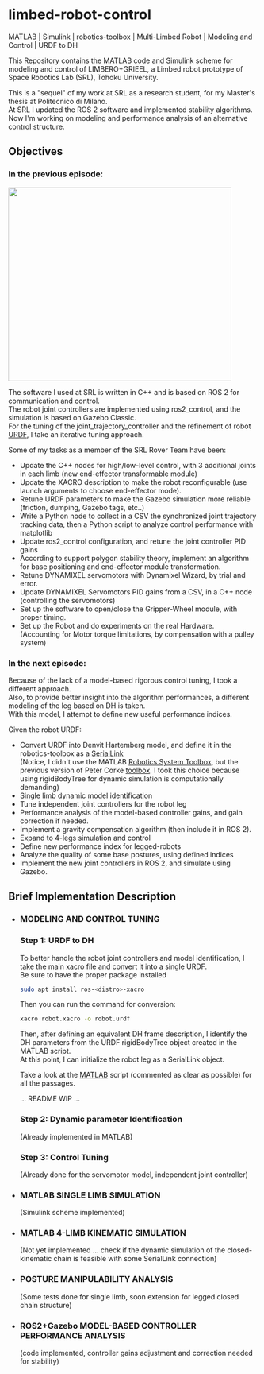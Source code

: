 # limbed-robot-control
MATLAB | Simulink | robotics-toolbox | Multi-Limbed Robot | Modeling and Control | URDF to DH 

This Repository contains the MATLAB code and Simulink scheme for modeling and control of LIMBERO+GRIEEL, a Limbed robot prototype of Space Robotics Lab (SRL), Tohoku University.<br/>

This is a "sequel" of my work at SRL as a research student, for my Master's thesis at Politecnico di Milano. <br/>
At SRL I updated the ROS 2 software and implemented stability algorithms. <br/>
Now I'm working on modeling and performance analysis of an alternative control structure. 

## Objectives

### In the previous episode:

<img width=450 height=390 src=https://github.com/AlePuglisi/legged-robot-control/blob/main/image_video/transform_sequence_algorithm_GIF.gif>

The software I used at SRL is written in C++ and is based on ROS 2 for communication and control.<br/>
The robot joint controllers are implemented using ros2_control, and the simulation is based on Gazebo Classic.<br/>
For the tuning of the joint_trajectory_controller and the refinement of robot [URDF](https://docs.ros.org/en/humble/Tutorials/Intermediate/URDF/URDF-Main.html), I take an iterative tuning approach.<br/>

Some of my tasks as a member of the SRL Rover Team have been: 
- Update the C++ nodes for high/low-level control, with 3 additional joints in each limb (new end-effector transformable module)
- Update the XACRO description to make the robot reconfigurable (use launch arguments to choose end-effector mode).
- Retune URDF parameters to make the Gazebo simulation more reliable (friction, dumping, Gazebo tags, etc..)
- Write a Python node to collect in a CSV the synchronized joint trajectory tracking data, then a Python script to analyze control performance with matplotlib
- Update ros2_control configuration, and retune the joint controller PID gains
- According to support polygon stability theory, implement an algorithm for base positioning and end-effector module transformation.
- Retune DYNAMIXEL servomotors with Dynamixel Wizard, by trial and error.
- Update DYNAMIXEL Servomotors PID gains from a CSV, in a C++ node (controlling the servomotors)
- Set up the software to open/close the Gripper-Wheel module, with proper timing.
- Set up the Robot and do experiments on the real Hardware. <br/>
  (Accounting for Motor torque limitations, by compensation with a pulley system)
  
### In the next episode: 
Because of the lack of a model-based rigorous control tuning, I took a different approach.<br/> 
Also, to provide better insight into the algorithm performances, a different modeling of the leg based on DH is taken. <br/>
With this model, I attempt to define new useful performance indices.

Given the robot URDF:
- Convert URDF into Denvit Hartemberg model, and define it in the robotics-toolbox as a [SerialLink](https://www.petercorke.com/RTB/r9/html/SerialLink.html) <br/>
  (Notice, I didn't use the MATLAB [Robotics System Toolbox](https://it.mathworks.com/products/robotics.html), but the previous version of Peter Corke [toolbox](https://petercorke.com/toolboxes/robotics-toolbox/).
  I took this choice because using rigidBodyTree for dynamic simulation is computationally demanding)
- Single limb dynamic model identification 
- Tune independent joint controllers for the robot leg
- Performance analysis of the model-based controller gains, and gain correction if needed.
- Implement a gravity compensation algorithm (then include it in ROS 2). 
- Expand to 4-legs simulation and control
- Define new performance index for legged-robots
- Analyze the quality of some base postures, using defined indices
- Implement the new joint controllers in ROS 2, and simulate using Gazebo.

## Brief Implementation Description 

- ### MODELING AND CONTROL TUNING 
    ### Step 1: URDF to DH
    To better handle the robot joint controllers and model identification, I take the main [xacro](https://docs.ros.org/en/humble/Tutorials/Intermediate/URDF/Using-Xacro-to-Clean-Up-a-URDF-File.html) file and convert it into a single 
    URDF.<br/>
    Be sure to have the proper package installed
    ```bash
    sudo apt install ros-<distro>-xacro
    ```
    Then you can run the command for conversion: 
    ```bash
    xacro robot.xacro -o robot.urdf
    ```
    
    Then, after defining an equivalent DH frame description, I identify the DH parameters from the URDF rigidBodyTree object created in the MATLAB script.<br/>
    At this point, I can initialize the robot leg as a SerialLink object. 
    
    Take a look at the [MATLAB](https://github.com/AlePuglisi/legged-robot-control/blob/main/limberoGrieel_leg_DH.m) script (commented as clear as possible) for all the passages. 
    
     ... README WIP ...
    ### Step 2: Dynamic parameter Identification 
    (Already implemented in MATLAB)
    
    ### Step 3: Control Tuning 
    (Already done for the servomotor model, independent joint controller) 

- ### MATLAB SINGLE LIMB SIMULATION
  (Simulink scheme implemented)
  
- ### MATLAB 4-LIMB KINEMATIC SIMULATION
  (Not yet implemented ... check if the dynamic simulation of the closed-kinematic chain is feasible with some SerialLink connection)
  
- ### POSTURE MANIPULABILITY ANALYSIS
  (Some tests done for single limb, soon extension for legged closed chain structure)
  
- ### ROS2+Gazebo MODEL-BASED CONTROLLER PERFORMANCE ANALYSIS
  (code implemented, controller gains adjustment and correction needed for stability) 
  



